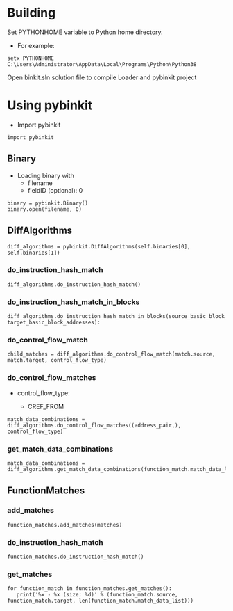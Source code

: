 # Building

Set PYTHONHOME variable to Python home directory. 

* For example:

```
setx PYTHONHOME C:\Users\Administrator\AppData\Local\Programs\Python\Python38
```

Open binkit.sln solution file to compile Loader and pybinkit project

# Using pybinkit

* Import pybinkit

```
import pybinkit
```


## Binary

* Loading binary with 
   - filename
   - fieldID (optional): 0

```
binary = pybinkit.Binary()
binary.open(filename, 0)
```


## DiffAlgorithms

```
diff_algorithms = pybinkit.DiffAlgorithms(self.binaries[0], self.binaries[1])
```

### do_instruction_hash_match

```
diff_algorithms.do_instruction_hash_match()
```

### do_instruction_hash_match_in_blocks

```
diff_algorithms.do_instruction_hash_match_in_blocks(source_basic_block_addresses, target_basic_block_addresses):
```

### do_control_flow_match

```
child_matches = diff_algorithms.do_control_flow_match(match.source, match.target, control_flow_type)
```

### do_control_flow_matches

* control_flow_type:

   - CREF_FROM

```
match_data_combinations = diff_algorithms.do_control_flow_matches((address_pair,), control_flow_type)
```

### get_match_data_combinations

```
match_data_combinations = diff_algorithms.get_match_data_combinations(function_match.match_data_list)
```

## FunctionMatches

### add_matches

```
function_matches.add_matches(matches)
```

### do_instruction_hash_match


```
function_matches.do_instruction_hash_match()
```

### get_matches

```
for function_match in function_matches.get_matches():
   print('%x - %x (size: %d)' % (function_match.source, function_match.target, len(function_match.match_data_list)))
```